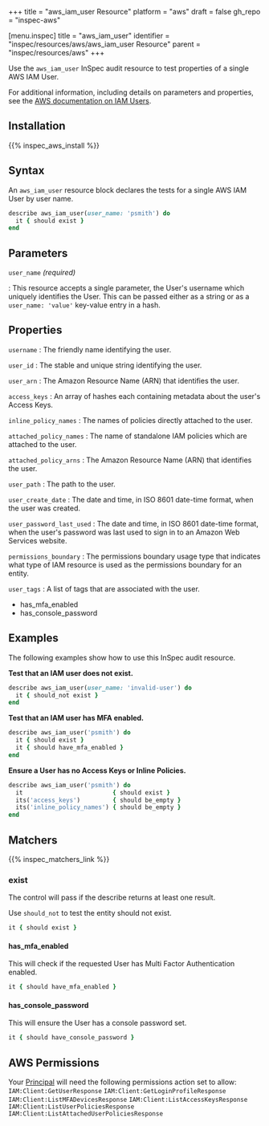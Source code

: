 +++
title = "aws_iam_user Resource"
platform = "aws"
draft = false
gh_repo = "inspec-aws"

[menu.inspec]
title = "aws_iam_user"
identifier = "inspec/resources/aws/aws_iam_user Resource"
parent = "inspec/resources/aws"
+++

Use the `aws_iam_user` InSpec audit resource to test properties of a single AWS IAM User.

For additional information, including details on parameters and properties, see the [AWS documentation on IAM Users](https://docs.aws.amazon.com/IAM/latest/UserGuide/id_users.html).

## Installation

{{% inspec_aws_install %}}

## Syntax

An `aws_iam_user` resource block declares the tests for a single AWS IAM User by user name.

```ruby
describe aws_iam_user(user_name: 'psmith') do
  it { should exist }
end
```

## Parameters

`user_name` _(required)_

: This resource accepts a single parameter, the User's username which uniquely identifies the User.
This can be passed either as a string or as a `user_name: 'value'` key-value entry in a hash.

## Properties

`username`
: The friendly name identifying the user.

`user_id`
: The stable and unique string identifying the user.

`user_arn`
: The Amazon Resource Name (ARN) that identifies the user.

`access_keys`
: An array of hashes each containing metadata about the user's Access Keys.

`inline_policy_names`
: The names of policies directly attached to the user.

`attached_policy_names`
: The name of standalone IAM policies which are attached to the user.

`attached_policy_arns`
: The Amazon Resource Name (ARN) that identifies the user.

`user_path`
: The path to the user.

`user_create_date`
: The date and time, in ISO 8601 date-time format, when the user was created.

`user_password_last_used`
: The date and time, in ISO 8601 date-time format, when the user's password was last used to sign in to an Amazon Web Services website.

`permissions_boundary`
: The permissions boundary usage type that indicates what type of IAM resource is used as the permissions boundary for an entity.

`user_tags`
: A list of tags that are associated with the user.

* has_mfa_enabled
* has_console_password

## Examples

The following examples show how to use this InSpec audit resource.

**Test that an IAM user does not exist.**

```ruby
describe aws_iam_user(user_name: 'invalid-user') do
  it { should_not exist }
end
```

**Test that an IAM user has MFA enabled.**

```ruby
describe aws_iam_user('psmith') do
  it { should exist }
  it { should have_mfa_enabled }
end
```

**Ensure a User has no Access Keys or Inline Policies.**

```ruby
describe aws_iam_user('psmith') do
  it                         { should exist }
  its('access_keys')         { should be_empty }
  its('inline_policy_names') { should be_empty }
end
```

## Matchers

{{% inspec_matchers_link %}}

### exist

The control will pass if the describe returns at least one result.

Use `should_not` to test the entity should not exist.

```ruby
it { should exist }
```

#### has_mfa_enabled

This will check if the requested User has Multi Factor Authentication enabled.

```ruby
it { should have_mfa_enabled }
```


#### has_console_password

This will ensure the User has a console password set.

```ruby
it { should have_console_password }
```

## AWS Permissions

Your [Principal](https://docs.aws.amazon.com/IAM/latest/UserGuide/intro-structure.html#intro-structure-principal) will need the following permissions action set to allow:
`IAM:Client:GetUserResponse`
`IAM:Client:GetLoginProfileResponse`
`IAM:Client:ListMFADevicesResponse`
`IAM:Client:ListAccessKeysResponse`
`IAM:Client:ListUserPoliciesResponse`
`IAM:Client:ListAttachedUserPoliciesResponse`
